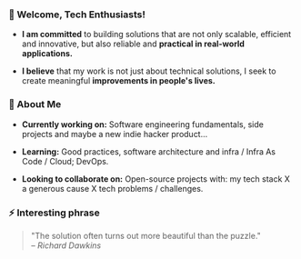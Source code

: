 ### 👋 Welcome, Tech Enthusiasts!

- **I am committed** to building solutions that are not only scalable, efficient and innovative, but also reliable and **practical in real-world applications.**

- **I believe** that my work is not just about technical solutions, I seek to create meaningful **improvements in people's lives.**

### 🌟 About Me

- **Currently working on:** Software engineering fundamentals, side projects and maybe a new indie hacker product...

- **Learning:** Good practices, software architecture and infra / Infra As Code / Cloud; DevOps.

- **Looking to collaborate on:** Open-source projects with: my tech stack X a generous cause X tech problems / challenges.

### ⚡ **Interesting phrase**

> "The solution often turns out more beautiful than the puzzle."  
> – _Richard Dawkins_
